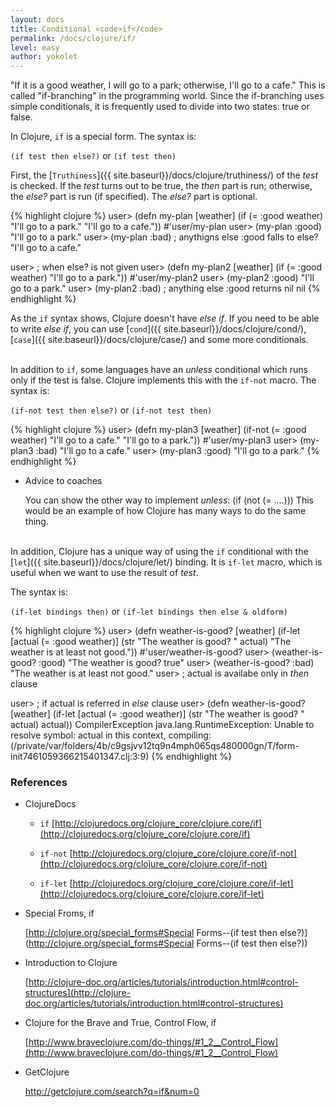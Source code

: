 ```yaml
---
layout: docs
title: Conditional <code>if</code>
permalink: /docs/clojure/if/
level: easy
author: yokolet
---
```


"If it is a good weather, I will go to a park; otherwise, I'll go to a cafe."
This is called "if-branching" in the programming world.
Since the if-branching uses simple conditionals, it is frequently used to divide into two states: true or false.

In Clojure, `if` is a special form. The syntax is:

`(if test then else?)` or `(if test then)`

First, the [`Truthiness`]({{ site.baseurl}}/docs/clojure/truthiness/) of the *test* is checked.
If the *test* turns out to be true, the *then* part is run; otherwise, the *else?* part is run (if specified).
The *else?* part is optional.

{% highlight clojure %}
user> (defn my-plan
        [weather]
        (if (= :good weather) "I'll go to a park." "I'll go to a cafe."))
#'user/my-plan
user> (my-plan :good)
"I'll go to a park."
user> (my-plan :bad)  ; anythigns else :good falls to else?
"I'll go to a cafe."

user> ; when else? is not given
user> (defn my-plan2
        [weather]
        (if (= :good weather) "I'll go to a park."))
#'user/my-plan2
user> (my-plan2 :good)
"I'll go to a park."
user> (my-plan2 :bad)  ; anything else :good returns nil
nil
{% endhighlight %}

As the `if` syntax shows, Clojure doesn't have *else if*.
If you need to be able to write *else if*, you can use [`cond`]({{ site.baseurl}}/docs/clojure/cond/), [`case`]({{ site.baseurl}}/docs/clojure/case/) and some more conditionals.
<br/><br/>

In addition to `if`, some languages have an *unless* conditional which runs only if the test is false.
Clojure implements this with the `if-not` macro. The syntax is:

`(if-not test then else?)` or `(if-not test then)`

{% highlight clojure %}
user> (defn my-plan3
        [weather]
        (if-not (= :good weather) "I'll go to a cafe." "I'll go to a park."))
#'user/my-plan3
user> (my-plan3 :bad)
"I'll go to a cafe."
user> (my-plan3 :good)
"I'll go to a park."
{% endhighlight %}

- Advice to coaches

    You can show the other way to implement *unless*: (if (not (= ....)))
    This would be an example of how Clojure has many ways to do the same thing.
<br/><br/>

In addition, Clojure has a unique way of using the `if` conditional with the [`let`]({{ site.baseurl}}/docs/clojure/let/) binding.
It is `if-let` macro, which is useful when we want to use the result of *test*.

The syntax is:

`(if-let bindings then)` or `(if-let bindings then else & oldform)`

{% highlight clojure %}
user> (defn weather-is-good?
        [weather]
        (if-let [actual (= :good weather)]
                (str "The weather is good? " actual)
                "The weather is at least not good."))
#'user/weather-is-good?
user> (weather-is-good? :good)
"The weather is good? true"
user> (weather-is-good? :bad)
"The weather is at least not good."
user> ; actual is availabe only in *then* clause

user> ; if actual is referred in *else* clause
user> (defn weather-is-good?
        [weather]
        (if-let [actual (= :good weather)]
                (str "The weather is good? " actual)
                actual))
CompilerException java.lang.RuntimeException: Unable to resolve symbol: actual in this context, compiling:(/private/var/folders/4b/c9gsjvv12tq9n4mph065qs480000gn/T/form-init7461059366215401347.clj:3:9)
{% endhighlight %}
<br/>

### References

- ClojureDocs

  - `if`
    [http://clojuredocs.org/clojure_core/clojure.core/if](http://clojuredocs.org/clojure_core/clojure.core/if)

  - `if-not`
    [http://clojuredocs.org/clojure_core/clojure.core/if-not](http://clojuredocs.org/clojure_core/clojure.core/if-not)

  - `if-let`
    [http://clojuredocs.org/clojure_core/clojure.core/if-let](http://clojuredocs.org/clojure_core/clojure.core/if-let)

- Special Froms, if

    [http://clojure.org/special_forms#Special Forms--(if test then else?)](http://clojure.org/special_forms#Special Forms--(if test then else?))

- Introduction to Clojure

    [http://clojure-doc.org/articles/tutorials/introduction.html#control-structures](http://clojure-doc.org/articles/tutorials/introduction.html#control-structures)

- Clojure for the Brave and True, Control Flow, if

    [http://www.braveclojure.com/do-things/#1_2__Control_Flow](http://www.braveclojure.com/do-things/#1_2__Control_Flow)

-  GetClojure

    <a href="http://getclojure.com/search?q=if&num=0" target="_blank">http://getclojure.com/search?q=if&num=0</a>